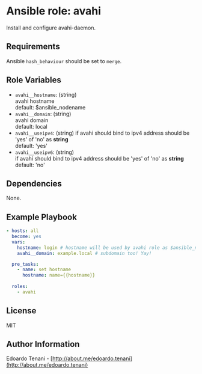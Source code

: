 Ansible role: avahi
=========

Install and configure avahi-daemon.

Requirements
------------

Ansible `hash_behaviour` should be set to `merge`.

Role Variables
--------------


- `avahi__hostname`: (string)  
  avahi hostname  
  default: $ansible_nodename
- `avahi__domain`: (string)  
  avahi domain  
  default: local
- `avahi__useipv4`: (string)
  if avahi should bind to ipv4 address should be 'yes' of 'no' as **string**  
  default: 'yes'
- `avahi__useipv6`: (string)  
  if avahi should bind to ipv4 address should be 'yes' of 'no' as **string**  
  default: 'no'

Dependencies
------------

None.

Example Playbook
----------------

```yaml
- hosts: all
  become: yes
  vars:
    hostname: login # hostname will be used by avahi role as $ansible_nodename
    avahi__domain: example.local # subdomain too! Yay!

  pre_tasks:
    - name: set hostname
      hostname: name={{hostname}}
  
  roles:
    - avahi
```

License
-------

MIT

Author Information
------------------

Edoardo Tenani - [http://about.me/edoardo.tenani](http://about.me/edoardo.tenani)
